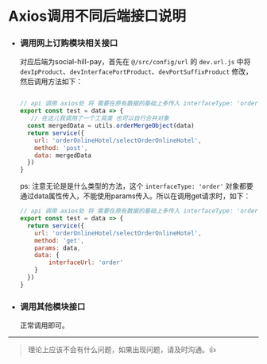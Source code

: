 # Axios调用不同后端接口说明

- ### 调用网上订购模块相关接口

  对应后端为social-hill-pay，首先在 `@/src/config/url` 的 `dev.url.js` 中将 `devIpProduct`、`devInterfacePortProduct`、`devPortSuffixProduct` 修改，然后调用方法如下：

  ```javascript
  
  // api 调用 axios处 将 需要在原有数据的基础上多传入 interfaceType: 'order'
  export const test = data => {
     // 在这儿我调用了一个工具类 也可以自行合并对象
    const mergedData = utils.orderMergeObject(data)
    return service({
      url: 'orderOnlineHotel/selectOrderOnlineHotel',
      method: 'post',
      data: mergedData
    })
  }
  ```

  ps: 注意无论是是什么类型的方法，这个 `interfaceType: 'order'`  对象都要通过data属性传入，不能使用params传入。所以在调用get请求时，如下：
  
  ```javascript
  // api 调用 axios处 将 需要在原有数据的基础上多传入 interfaceType: 'order'
  export const test = data => {
    return service({
      url: 'orderOnlineHotel/selectOrderOnlineHotel',
      method: 'get',
      params: data,
      data: {
          interfaceUrl: 'order'
      }
    })
  }
  ```
  
  



- ### 调用其他模块接口

  正常调用即可。



------



> 理论上应该不会有什么问题，如果出现问题，请及时沟通。👍
